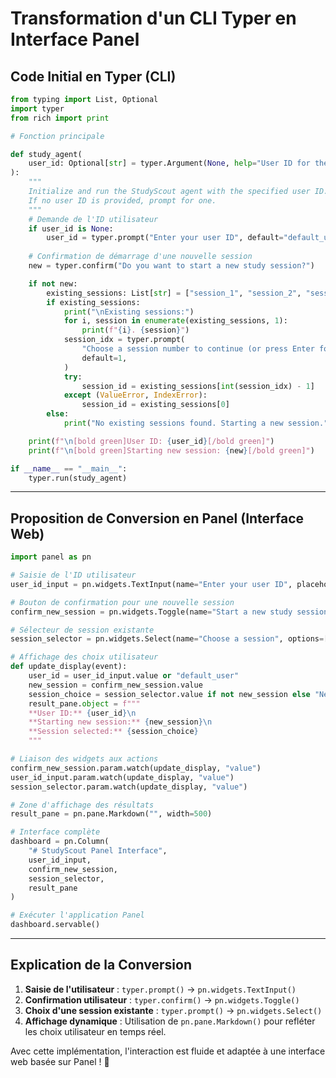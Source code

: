 # Transformation d'un CLI Typer en Interface Panel

## Code Initial en Typer (CLI)
```python
from typing import List, Optional
import typer
from rich import print

# Fonction principale

def study_agent(
    user_id: Optional[str] = typer.Argument(None, help="User ID for the study session"),
):
    """
    Initialize and run the StudyScout agent with the specified user ID.
    If no user ID is provided, prompt for one.
    """
    # Demande de l'ID utilisateur
    if user_id is None:
        user_id = typer.prompt("Enter your user ID", default="default_user")
    
    # Confirmation de démarrage d'une nouvelle session
    new = typer.confirm("Do you want to start a new study session?")

    if not new:
        existing_sessions: List[str] = ["session_1", "session_2", "session_3"]  # Exemple de sessions
        if existing_sessions:
            print("\nExisting sessions:")
            for i, session in enumerate(existing_sessions, 1):
                print(f"{i}. {session}")
            session_idx = typer.prompt(
                "Choose a session number to continue (or press Enter for most recent)",
                default=1,
            )
            try:
                session_id = existing_sessions[int(session_idx) - 1]
            except (ValueError, IndexError):
                session_id = existing_sessions[0]
        else:
            print("No existing sessions found. Starting a new session.")

    print(f"\n[bold green]User ID: {user_id}[/bold green]")
    print(f"\n[bold green]Starting new session: {new}[/bold green]")

if __name__ == "__main__":
    typer.run(study_agent)
```

---

## Proposition de Conversion en Panel (Interface Web)
```python
import panel as pn

# Saisie de l'ID utilisateur
user_id_input = pn.widgets.TextInput(name="Enter your user ID", placeholder="default_user")

# Bouton de confirmation pour une nouvelle session
confirm_new_session = pn.widgets.Toggle(name="Start a new study session?")

# Sélecteur de session existante
session_selector = pn.widgets.Select(name="Choose a session", options=["session_1", "session_2", "session_3"], value="session_1")

# Affichage des choix utilisateur
def update_display(event):
    user_id = user_id_input.value or "default_user"
    new_session = confirm_new_session.value
    session_choice = session_selector.value if not new_session else "New Session"
    result_pane.object = f"""
    **User ID:** {user_id}\n
    **Starting new session:** {new_session}\n
    **Session selected:** {session_choice}
    """

# Liaison des widgets aux actions
confirm_new_session.param.watch(update_display, "value")
user_id_input.param.watch(update_display, "value")
session_selector.param.watch(update_display, "value")

# Zone d'affichage des résultats
result_pane = pn.pane.Markdown("", width=500)

# Interface complète
dashboard = pn.Column(
    "# StudyScout Panel Interface",
    user_id_input,
    confirm_new_session,
    session_selector,
    result_pane
)

# Exécuter l'application Panel
dashboard.servable()
```

---

## Explication de la Conversion
1. **Saisie de l'utilisateur** : `typer.prompt()` → `pn.widgets.TextInput()`
2. **Confirmation utilisateur** : `typer.confirm()` → `pn.widgets.Toggle()`
3. **Choix d'une session existante** : `typer.prompt()` → `pn.widgets.Select()`
4. **Affichage dynamique** : Utilisation de `pn.pane.Markdown()` pour refléter les choix utilisateur en temps réel.

Avec cette implémentation, l'interaction est fluide et adaptée à une interface web basée sur Panel ! 🚀

